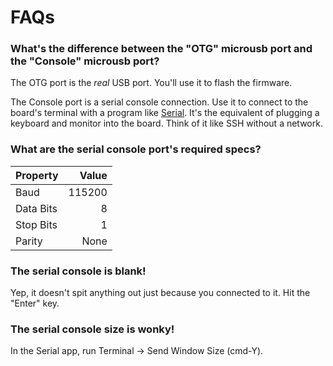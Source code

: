 # FAQs

### What's the difference between the "OTG" microusb port and the "Console" microusb port?

The OTG port is the _real_ USB port. You'll use it to flash the firmware.

The Console port is a serial console connection. Use it to connect to the
board's terminal with a program like
[Serial](https://www.decisivetactics.com/products/serial/). It's the equivalent
of plugging a keyboard and monitor into the board. Think of it like SSH
without a network.

### What are the serial console port's required specs?

| Property  | Value  |
| --------- | -----: |
| Baud      | 115200 |
| Data Bits | 8      |
| Stop Bits | 1      |
| Parity    | None   |

### The serial console is blank!

Yep, it doesn't spit anything out just because you connected to it. Hit
the "Enter" key.

### The serial console size is wonky!

In the Serial app, run Terminal -> Send Window Size (cmd-Y).
